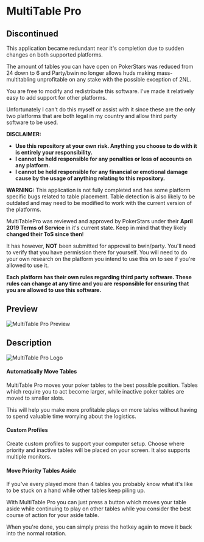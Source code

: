 
# MultiTable Pro

## Discontinued
This application became redundant near it's completion due to sudden changes on both supported platforms.

The amount of tables you can have open on PokerStars was reduced from 24 down to 6 and Party/bwin no longer allows huds making mass-multitabling unprofitable on any stake with the possible exception of 2NL.

You are free to modify and redistribute this software. I've made it relatively easy to add support for other platforms.

Unfortunately I can't do this myself or assist with it since these are the only two platforms that are both legal in my country and allow third party software to be used. 

**DISCLAIMER:** 
- **Use this repository at your own risk. Anything you choose to do with it is entirely your responsibility.**
- **I cannot be held responsible for any penalties or loss of accounts on any platform.**
- **I cannot be held responsible for any financial or emotional damage cause by the usage of anything relating to this repository.**

**WARNING:** This application is not fully completed and has some platform specific bugs related to table placement. Table detection is also likely to be outdated and may need to be modified to work with the current version of the platforms.

MultiTablePro was reviewed and approved by PokerStars under their **April 2019 Terms of Service** in it's current state. Keep in mind that they likely **changed their ToS since then**!

It has however, **NOT** been submitted for approval to bwin/party. You'll need to verify that you have permission there for yourself.
You will need to do your own research on the platform you intend to use this on to see if you're allowed to use it. 

**Each platform has their own rules regarding third party software. These rules can change at any time and you are responsible for ensuring that you are allowed to use this software.**

## Preview
![MultiTable Pro Preview](https://user-images.githubusercontent.com/9306304/71512901-6dc52c80-2898-11ea-8d24-af246f17e115.png "MultiTable Pro Preview")


## Description
[logo]: https://user-images.githubusercontent.com/9306304/71512851-3c4c6100-2898-11ea-8d51-c7c1b6ea8caa.png "MultiTable Pro"
![MultiTable Pro Logo](https://user-images.githubusercontent.com/9306304/71512851-3c4c6100-2898-11ea-8d51-c7c1b6ea8caa.png "MultiTable Pro Logo")
#### Automatically Move Tables
MultiTable Pro moves your poker tables to the best possible position. Tables which require you to act become larger, while inactive poker tables are moved to smaller slots.

This will help you make more profitable plays on more tables without having to spend valuable time worrying about the logistics.


#### Custom Profiles
Create custom profiles to support your computer setup. Choose where priority and inactive tables will be placed on your screen. It also supports multiple monitors.


#### Move Priority Tables Aside
If you've every played more than 4 tables you probably know what it's like to be stuck on a hand while other tables keep piling up.

With MultiTable Pro you can just press a button which moves your table aside while continuing to play on other tables while you consider the best course of action for your aside table.

When you're done, you can simply press the hotkey again to move it back into the normal rotation.
